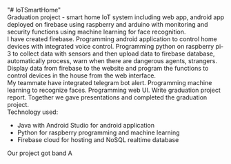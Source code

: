 "# IoTSmartHome" 
<br>
Graduation project - smart home IoT system including web app, android app deployed on firebase using raspberry and arduino with monitoring and security functions using machine learning for face recognition. <br>
I have created firebase. Programming android application to control home devices with integrated voice control. Programming python on raspberry pi-3 to collect data with sensors and then upload data to firebase database, automatically process, warn when there are dangerous agents, strangers. Display data from firebase to the website and program the functions to control devices in the house from the web interface. <br>
My teammate have integrated telegram bot alert. Programming machine learning to recognize faces. Programming web UI. Write graduation project report.
Together we gave presentations and completed the graduation project.<br>
Technology used:<br>
  - Java with Android Studio for android application <br>
  - Python for raspberry programming and machine learning <br>
  - Firebase cloud for hosting and NoSQL realtime database

Our project got band A
